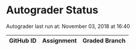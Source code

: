 # Autograder Status
Autograder last run at: November 03, 2018 at 16:40

| GitHub ID | Assignment | Graded Branch |
|-----------|------------|---------------|
